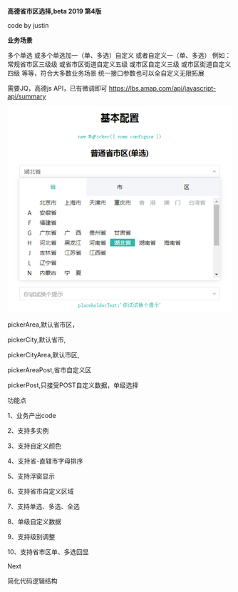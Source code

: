 **高德省市区选择,beta 2019 第4版**

code by justin 

**业务场景**

多个单选
或多个单选加一（单、多选）自定义
或者自定义一（单、多选）
例如：
常规省市区三级级
或省市区街道自定义五级
或市区自定义三级
或市区街道自定义四级
等等，符合大多数业务场景
统一接口参数也可以全自定义无限拓展

需要JQ，高德js API，已有微调即可
https://lbs.amap.com/api/javascript-api/summary

![Image text](https://raw.githubusercontent.com/justin107/mqPicker/master/img-folder/20190514105413.png)

 pickerArea,默认省市区，

 pickerCity,默认省市,

 pickerCityArea,默认市区,

 pickerAreaPost,省市自定义区

 pickerPost,只接受POST自定义数据，单级选择


功能点

1、业务产出code

2、支持多实例

3、支持自定义颜色

4、支持省-直辖市字母排序

5、支持浮窗显示

6、支持省市自定义区域

7、支持单选、多选、全选

8、单级自定义数据

9、支持级别调整

10、支持省市区单、多选回显

Next

简化代码逻辑结构